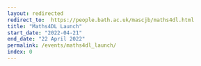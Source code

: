 ```yaml
---
layout: redirected
redirect_to:  https://people.bath.ac.uk/mascjb/maths4dl.html
title: "Maths4DL Launch"
start_date: "2022-04-21"
end_date: "22 April 2022"
permalink: /events/maths4dl_launch/
index: 0
---
```


